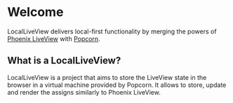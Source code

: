# Welcome
LocalLiveView delivers local-first functionality by merging the powers of [Phoenix LiveView](https://hexdocs.pm/phoenix_live_view/welcome.html) with [Popcorn](https://hexdocs.pm/popcorn/readme.html).
## What is a LocalLiveView?
LocalLiveView is a project that aims to store the LiveView state in the browser in a virtual machine provided by Popcorn.
It allows to store, update and render the assigns similarly to Phoenix LiveView.
